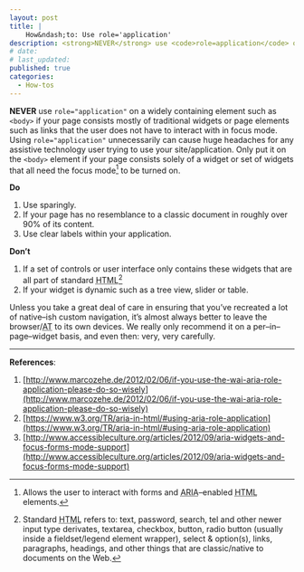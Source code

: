```yaml
---
layout: post
title: |
    How&ndash;to: Use role='application'
description: <strong>NEVER</strong> use <code>role=application</code> on a widely containing element such as <code>&lt;body&gt;</code> if your page consists mostly of traditional widgets or page elements.
# date:
# last_updated:
published: true
categories:
  - How-tos
---
```


**NEVER** use `role="application"` on a widely containing element such as `<body>` if your page consists mostly of traditional widgets or page elements such as links that the user does not have to interact with in focus mode. Using `role="application"` unnecessarily can cause huge headaches for any assistive technology user trying to use your site/application. Only put it on the `<body>` element if your page consists solely of a widget or set of widgets that all need the focus mode[^focusmode] to be turned on.

**Do**

1. Use sparingly.
2. If your page has no resemblance to a classic document in roughly over 90% of its content.
3. Use clear labels within your application.

**Don&rsquo;t**

1. If a set of controls or user interface only contains these widgets that are all part of standard <abbr title="Hyper Text Markup Language">HTML</abbr>[^html]
2. If your widget is dynamic such as a tree view, slider or table.

Unless you take a great deal of care in ensuring that you&rsquo;ve recreated a lot of native&ndash;ish custom navigation, it&rsquo;s almost always better to leave the browser/<abbr title="Assistive Technologies">AT</abbr> to its own devices. We really only recommend it on a per&ndash;in&ndash;page&ndash;widget basis, and even then: very, very carefully.

--------------------------------

**References**:

1. [http://www.marcozehe.de/2012/02/06/if-you-use-the-wai-aria-role-application-please-do-so-wisely](http://www.marcozehe.de/2012/02/06/if-you-use-the-wai-aria-role-application-please-do-so-wisely)
2. [https://www.w3.org/TR/aria-in-html/#using-aria-role-application](https://www.w3.org/TR/aria-in-html/#using-aria-role-application)
3. [http://www.accessibleculture.org/articles/2012/09/aria-widgets-and-focus-forms-mode-support](http://www.accessibleculture.org/articles/2012/09/aria-widgets-and-focus-forms-mode-support)

[^focusmode]: Allows the user to interact with forms and <abbr title="Accessible Rich Internet Applications">ARIA</abbr>&ndash;enabled <abbr title="Hyper Text Markup Language">HTML</abbr> elements.

[^html]: Standard <abbr title="Hyper Text Markup Language">HTML</abbr> refers to: text, password, search, tel and other newer input type derivates, textarea, checkbox, button, radio button (usually inside a fieldset/legend element wrapper), select &amp; option(s), links, paragraphs, headings, and other things that are classic/native to documents on the Web.
